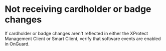 # Not receiving cardholder or badge changes

If cardholder or badge changes aren't reflected in either the XProtect Management Client or Smart Client, verify that software events are enabled in OnGuard.